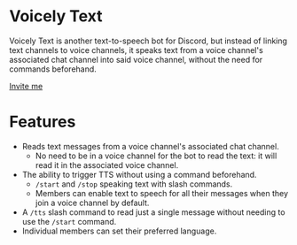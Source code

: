 # Voicely Text
Voicely Text is another text-to-speech bot for Discord, but instead of linking text channels to voice channels, it speaks text from a voice channel's associated chat channel into said voice channel, without the need for commands beforehand.

[Invite me](https://discord.com/oauth2/authorize?client_id=1290741552158609419)
# Features
- Reads text messages from a voice channel's associated chat channel.
	- No need to be in a voice channel for the bot to read the text: it will read it in the associated voice channel.
- The ability to trigger TTS without using a command beforehand.
	- `/start` and `/stop` speaking text with slash commands.
	- Members can enable text to speech for all their messages when they join a voice channel by default.
- A `/tts` slash command to read just a single message without needing to use the `/start` command.
- Individual members can set their preferred language.